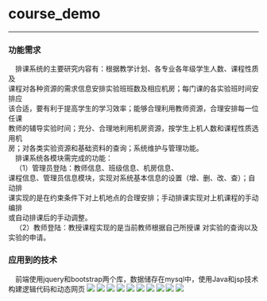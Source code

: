 # course_demo
-------------------------
### 功能需求  
&emsp;排课系统的主要研究内容有：根据教学计划、各专业各年级学生人数、课程性质及  
课程对各种资源的需求信息安排实验班班数及相应机房；每门课的各实验班时间安排应  
该合适，要有利于提高学生的学习效率；能够合理利用教师资源，合理安排每一位任课  
教师的辅导实验时间；充分、合理地利用机房资源，按学生上机人数和课程性质选用机  
房；对各类实验资源和基础资料的查询；系统维护与管理功能。  
&emsp;排课系统各模块需完成的功能：  
&emsp;（1）管理员登陆：教师信息、班级信息、机房信息、  
课程信息、管理员信息模块，实现对系统基本信息的设置（增、删、改、查）；自动排  
课实现的是在约束条件下对上机地点的合理安排；手动排课实现对上机课程的手动编排  
或自动排课后的手动调整。  
&emsp;（2）教师登陆：教授课程实现的是当前教师根据自己所授课	对实验的查询以及  
实验的申请。  
### 应用到的技术  
&emsp;前端使用jquery和bootstrap两个库，数据储存在mysql中，使用Java和jsp技术  
构建逻辑代码和动态网页
![](https://github.com/wenshuojie/course_demo/blob/master/img/1.PNG)
![](https://github.com/wenshuojie/course_demo/blob/master/img/1.PNG)
![](https://github.com/wenshuojie/course_demo/blob/master/img/1.PNG)
![](https://github.com/wenshuojie/course_demo/blob/master/img/1.PNG)
![](https://github.com/wenshuojie/course_demo/blob/master/img/1.PNG)
![](https://github.com/wenshuojie/course_demo/blob/master/img/1.PNG)
![](https://github.com/wenshuojie/course_demo/blob/master/img/1.PNG)
![](https://github.com/wenshuojie/course_demo/blob/master/img/1.PNG)
![](https://github.com/wenshuojie/course_demo/blob/master/img/1.PNG)
![](https://github.com/wenshuojie/course_demo/blob/master/img/1.PNG)
